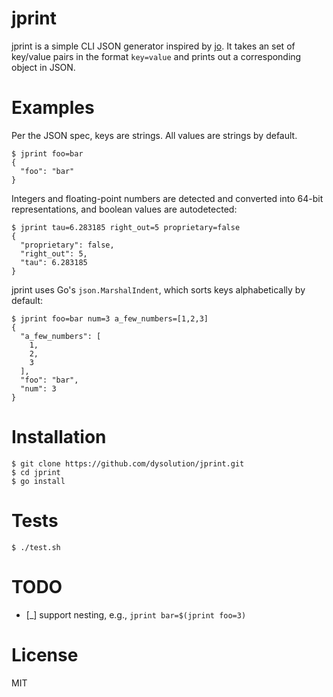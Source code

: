 # jprint
jprint is a simple CLI JSON generator inspired by [jo](https://github.com/jpmens/jo). It takes an set of key/value pairs in the format `key=value` and prints out a corresponding object in JSON.

# Examples

Per the JSON spec, keys are strings. All values are strings by default.

```
$ jprint foo=bar
{
  "foo": "bar"
}
```

Integers and floating-point numbers are detected and converted into 64-bit representations, and boolean values are autodetected:

```
$ jprint tau=6.283185 right_out=5 proprietary=false
{
  "proprietary": false,
  "right_out": 5,
  "tau": 6.283185
}
```

jprint uses Go's `json.MarshalIndent`, which sorts keys alphabetically by default:

```
$ jprint foo=bar num=3 a_few_numbers=[1,2,3]
{
  "a_few_numbers": [
    1,
    2,
    3
  ],
  "foo": "bar",
  "num": 3
}
```

# Installation

```
$ git clone https://github.com/dysolution/jprint.git
$ cd jprint
$ go install
```

# Tests

```
$ ./test.sh
```

# TODO

- [_] support nesting, e.g., `jprint bar=$(jprint foo=3)`

# License

MIT
